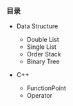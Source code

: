 ### 目录

* Data Structure
    * Double List
    * Single List
    * Order Stack
    * Binary Tree

* C++
    * FunctionPoint
    * Operator


